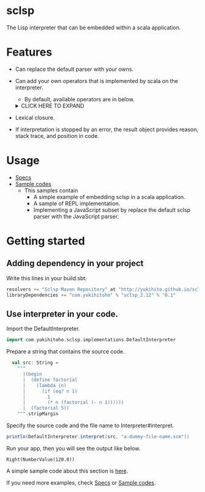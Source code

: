 # sclsp
The Lisp interpreter that can be embedded within a scala application.
    
# Features
- Can replace the default parser with your owns.
- Can add your own operators that is implemented by scala on the interpreter.
  - By default, available operators are in below.
  <details><summary>CLICK HERE TO EXPAND</summary>

    - lambda
    - car
    - cdr
    - cons
    - list
    - quote
    - \'
    - define
    - if
    - ==
    - <=
    - <
    - \>
    - \>=
    - \+
    - \-
    - \*
    - /
    - and
    - or
    - not
    - eq?
    - atom?
    - begin
    - exit
    - print
    - set!
    - while

    </details>
- Lexical closure.     
- If interpretation is stopped by an error, the result object provides reason, stack trace, and position in code.  

# Usage
- [Specs](https://github.com/Yukihito/sclsp/tree/master/src/test/scala/com/yukihitoho/sclsp/interpreter)
- [Sample codes](https://github.com/Yukihito/sclsp-samples)
  - This samples contain
    - A simple example of embedding sclsp in a scala application.
    - A sample of REPL implementation.
    - Implementing a JavaScript subset by replace the default sclsp parser with the JavaScript parser.

# Getting started
## Adding dependency in your project
Write this lines in your build.sbt.
```scala
resolvers += "Sclsp Maven Repository" at "http://yukihito.github.io/sclsp"
libraryDependencies += "com.yukihitoho" % "sclsp_2.12" % "0.1"
```

## Use interpreter in your code.
Import the DefaultInterpreter.
```scala
import com.yukihitoho.sclsp.implementations.DefaultInterpreter

```

Prepare a string that contains the source code.
```scala
  val src: String =
    """
      |(begin
      |  (define factorial
      |    (lambda (n)
      |      (if (eq? n 1)
      |        1
      |        (* n (factorial (- n 1))))))
      |  (factorial 5))
    """.stripMargin
```

Specify the source code and the file name to Interpreter#interpret.

```scala
println(DefaultInterpreter.interpret(src, "a-dummy-file-name.scm"))
```

Run your app, then you will see the output like below.
```
Right(NumberValue(120.0))
``` 

A simple sample code about this section is [here](https://github.com/Yukihito/sclsp-samples/blob/master/src/main/scala/com/yukihitoho/sclspsamples/simpleusage/Main.scala).


If you need more examples, check [Specs](https://github.com/Yukihito/sclsp/tree/master/src/test/scala/com/yukihitoho/sclsp/interpreter) or [Sample codes](https://github.com/Yukihito/sclsp-samples). 
